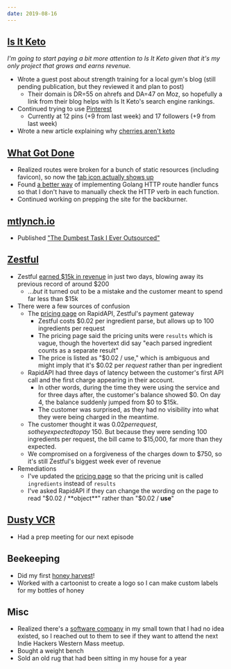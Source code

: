 ```yaml
---
date: 2019-08-16
---
```


## [Is It Keto](https://isitketo.org)

_I'm going to start paying a bit more attention to Is It Keto given that it's my only project that grows and earns revenue._

- Wrote a guest post about strength training for a local gym's blog (still pending publication, but they reviewed it and plan to post)
  - Their domain is DR=55 on ahrefs and DA=47 on Moz, so hopefully a link from their blog helps with Is It Keto's search engine rankings.
- Continued trying to use [Pinterest](https://www.pinterest.com/isitketo/)
  - Currently at 12 pins (+9 from last week) and 17 followers (+9 from last week)
- Wrote a new article explaining why [cherries aren't keto](https://isitketo.org/cherries)

## [What Got Done](https://whatgotdone.com)

- Realized routes were broken for a bunch of static resources (including favicon), so now the [tab icon actually shows up](cSo4ypc.webp)
- Found [a better way](tkIIgJO.webp) of implementing Golang HTTP route handler funcs so that I don't have to manually check the HTTP verb in each function.
- Continued working on prepping the site for the backburner.

## [mtlynch.io](https://mtlynch.io)

- Published ["The Dumbest Task I Ever Outsourced"](https://mtlynch.io/dumbest-task-i-ever-outsourced/)

## [Zestful](https://zestfuldata.com)

- Zestful [earned $15k in revenue](9j7UZqQ.webp) in just two days, blowing away its previous record of around $200
  - ..._but_ it turned out to be a mistake and the customer meant to spend far less than $15k
- There were a few sources of confusion
  - The [pricing page](RpmkDlT.webp) on RapidAPI, Zestful's payment gateway
    - Zestful costs $0.02 per ingredient parse, but allows up to 100 ingredients per request
    - The pricing page said the pricing units were `results` which is vague, though the hovertext did say "each parsed ingredient counts as a separate result"
    - The price is listed as "$0.02 / use," which is ambiguous and might imply that it's $0.02 per _request_ rather than per ingredient
  - RapidAPI had three days of latency between the customer's first API call and the first charge appearing in their account.
    - In other words, during the time they were using the service and for three days after, the customer's balance showed $0. On day 4, the balance suddenly jumped from $0 to $15k.
    - The customer was surprised, as they had no visibility into what they were being charged in the meantime.
  - The customer thought it was $0.02 per request, so they expected to pay ~$150. But because they were sending 100 ingredients per request, the bill came to $15,000, far more than they expected.
  - We compromised on a forgiveness of the charges down to $750, so it's still Zestful's biggest week ever of revenue
- Remediations
  - I've updated the [pricing page](https://rapidapi.com/zestfuldata/api/recipe-and-ingredient-analysis/pricing) so that the pricing unit is called `ingredients` instead of `results`
  - I've asked RapidAPI if they can change the wording on the page to read "$0.02 / **object**" rather than "$0.02 / **use**"

## [Dusty VCR](https://dustyvcr.com)

- Had a prep meeting for our next episode

## Beekeeping

- Did my first [honey harvest](https://photos.app.goo.gl/ahMYBpLXwcYHPuCZ8)!
- Worked with a cartoonist to create a logo so I can make custom labels for my bottles of honey

## Misc

- Realized there's a [software company](http://metacomet.com) in my small town that I had no idea existed, so I reached out to them to see if they want to attend the next Indie Hackers Western Mass meetup.
- Bought a weight bench
- Sold an old rug that had been sitting in my house for a year

